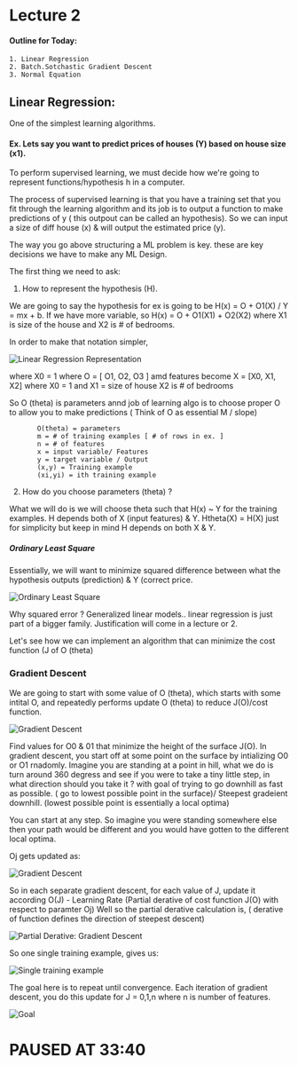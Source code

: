 # Lecture 2

#### Outline for Today:

    1. Linear Regression
    2. Batch.Sotchastic Gradient Descent
    3. Normal Equation

## Linear Regression: 

One of the simplest learning algorithms. 

#### Ex. Lets say you want to predict prices of houses (Y) based on house size (x1).

To perform supervised learning, we must decide how we're going to represent functions/hypothesis h in a computer.

The process of supervised learning is that you have a training set that you fit through the learning algorithm and its job is to output a function to make predictions of y ( this outpout can be called an hypothesis). So we can input a size of diff house (x) & will output the estimated price (y).

The way you go above structuring a ML problem is key. these are key decisions we have to make any ML Design.

The first thing we need to ask:
1. How to represent the hypothesis (H).

We are going to say the hypothesis for ex is going to be H(x) = O + O1(X) / Y = mx + b. If we have more variable, so H(x) = O + O1(X1) + O2(X2) where X1 is size of the house and X2 is # of bedrooms.
   
In order to make that notation simpler, 
   
![Linear Regression Representation](https://user-images.githubusercontent.com/62080661/86197748-0d06fd00-bb24-11ea-82fd-bfbaab1d040c.png)
   
where X0 = 1 where O = [ O1, O2, O3 ] amd features become X = [X0, X1, X2] where X0 = 1 and X1 = size of house X2 is # of bedrooms
   
So O (theta)  is parameters annd job of learning algo is to choose proper O to allow you to make predictions ( Think of O as essential M / slope)
   
           O(theta) = parameters
           m = # of training examples [ # of rows in ex. ]
           n = # of features
           x = input variable/ Features
           y = target variable / Output
           (x,y) = Training example
           (xi,yi) = ith training example

2. How do you choose parameters (theta) ?

What we will do is we will choose theta such that H(x) ~ Y for the training examples. H depends both of X (input features) & Y. 
Htheta(X) = H(X) just for simplicity but keep in mind H depends on both X & Y.
  
##### Ordinary Least Square 
Essentially, we will want to minimize squared difference between what the hypothesis outputs (prediction) & Y (correct price. 
  
![Ordinary Least Square](https://user-images.githubusercontent.com/62080661/86198340-6cb1d800-bb25-11ea-9e1b-54acccbc0e31.png)

Why squared error ? Generalized linear models.. linear regression is just part of a bigger family. Justification will come in a lecture or 2.

Let's see how we can implement an algorithm that can minimize the cost function (J of O (theta)

### Gradient Descent

We are going to start with some value of O (theta), which starts with some intital O, and repeatedly performs update O (theta) to reduce J(O)/cost function.

![Gradient Descent](https://user-images.githubusercontent.com/62080661/86198875-9ae3e780-bb26-11ea-8323-36a0befe3601.png)

Find values for O0 & 01 that minimize the height of the surface J(O). In gradient descent, you start off at some point on the surface by intializing O0 or O1 rnadomly. Imagine you are standing at a point in hill, what we do is turn around 360 degress and see if you were to take a tiny little step, in what direction should you take it ? with goal of trying to go downhill as fast as possible.
( go to lowest possible point in the surface)/ Steepest gradeient downhill.  (lowest possible point is essentially a local optima)

You can start at any step. So imagine you were standing somewhere else then your path would be different and you would have gotten to the different local optima.

Oj gets updated as:

![Gradient Descent](https://user-images.githubusercontent.com/62080661/86199215-83f1c500-bb27-11ea-90cd-18a6027cf202.png)

So in each separate gradient descent, for each value of J, update it according O(J) - Learning Rate (Partial derative of cost function J(O) with respect to paramter Oj)
Well so the partial derative calculation is, ( derative of function defines the direction of steepest descent)

![Partial Derative: Gradient Descent](https://user-images.githubusercontent.com/62080661/86199355-eb0f7980-bb27-11ea-9f7a-3a896041fd61.png)

 So one single training example, gives us: 
 
 ![Single training example]( https://user-images.githubusercontent.com/62080661/86199871-3ece9280-bb29-11ea-8415-43decb60fcfa.png)
 
 The goal here is to repeat until convergence. Each iteration of gradient descent, you do this update for J = 0,1,n where n is number of features.
 
 ![Goal](  https://user-images.githubusercontent.com/62080661/86200011-9d940c00-bb29-11ea-8537-e15b1c8d007a.png )


# PAUSED AT 33:40
